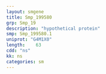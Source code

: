 ```yaml
---
layout: smgene
title: Smp_199580
grp: Smp_19
description: "hypothetical protein"
smp: Smp_199580.1
uniprot: "G4M1X0"
length:    63
cdd: "ns"
kk: ns
categories: sm
---
```

